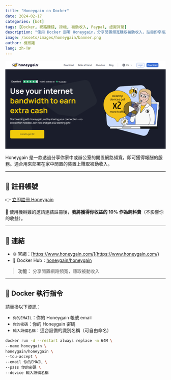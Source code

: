 ```yaml
---
title: "Honeygain on Docker"
date: 2024-02-17
categories: [bot]
tags: [Docker, 網路賺錢, 掛機, 被動收入, Paypal, 虛擬貨幣]
description: "使用 Docker 部署 Honeygain，分享閒置頻寬賺取被動收入，註冊即享推薦獎勵，支援無頭裝置運行。"
image: /assets/images/honeygain/banner.png
author: 機掰雞
lang: zh-TW
---
```


![Honeygain 封面圖](/assets/images/honeygain/banner.png)

Honeygain 是一款透過分享你家中或辦公室的閒置網路頻寬，即可獲得報酬的服務。適合用來部署在家中閒置的裝置上賺取被動收入。

---

## 📝 註冊帳號

👉 [立即註冊 Honeygain](https://r.honeygain.me/JYHFE75EED)

🎉 使用機掰雞的邀請連結註冊後，**我將獲得你收益的 10% 作為飼料費**（不影響你的收益）。

---

## 🔗 連結

- 🌐 官網：[https://www.honeygain.com/](https://www.honeygain.com/)
- 🐳 Docker Hub：[honeygain/honeygain](https://hub.docker.com/r/honeygain/honeygain)
> **功能：** 分享閒置網路頻寬，賺取被動收入

---

## 🐳 Docker 執行指令

請替換以下資訊：
- `你的EMAIL`：你的 Honeygain 帳號 email
- `你的密碼`：你的 Honeygain 密碼
- `輸入設備名稱`：這台設備的識別名稱（可自由命名）

```bash
docker run -d --restart always replace -m 64M \
--name honeygain \
honeygain/honeygain \
--tou-accept \
--email 你的EMAIL \
--pass 你的密碼 \
--device 輸入設備名稱
```
